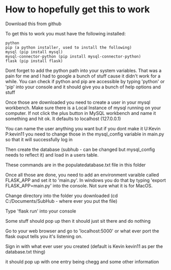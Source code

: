 # How to hopefully get this to work

Download this from github

To get this to work you must have the following installed:

    python
    pip (a python installer, used to install the following)
    mysql (pip install mysql)
    mysql-connector-python (pip install mysql-connector-python)
    flask (pip install flask)

Dont forget to add the python path into your system variables. That was a pain for me and I had to google a bunch of stuff cause it didn't work for a while. You can check if python and pip are accessible by typing 'python' or 'pip' into your console and it should give you a bunch of help options and stuff

Once those are downloaded you need to create a user in your mysql workbench. Make sure there is a Local Instance of mysql running on your computer. If not click the plus button in MySQL workbench and name it something and hit ok. It defaults to localhost (127.0.0.1)

You can name the user anything you want but if you dont make it U:Kevin P:kevin11 you need to change those in the mysql_config variable in main.py so that it will successfully log in

Then create the database (subhub - can be changed but mysql_config needs to reflect it) and load in a users table.

These commands are in the populatedatabase.txt file in this folder

Once all those are done, you need to add an environment varaible called FLASK_APP and set it to 'main.py'. In windows you do that by typing 'export FLASK_APP=main.py' into the console. Not sure what it is for MacOS.

Change directory into the folder you downloaded (cd C:/Documents/SubHub - where ever you put the file)

Type 'flask run' into your console

Some stuff should pop up then it should just sit there and do nothing

Go to your web browser and go to 'localhost:5000' or what ever port the flask ouput tells you it's listening on.

Sign in with what ever user you created (default is Kevin kevin11 as per the database.txt thing)

it should pop up with one entry being chegg and some other information
